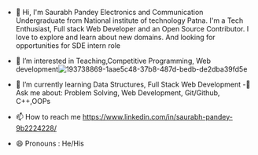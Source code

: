 - 👋 Hi, I'm Saurabh Pandey Electronics and Communication  Undergraduate from National institute of technology Patna. I'm a Tech Enthusiast, Full stack Web Developer and an Open Source Contributor. I love to explore and learn about new domains. And looking for opportunities for SDE intern role
- 👀 I’m interested in Teaching,Competitive Programming, Web development![193738869-1aae5c48-37b8-487d-bedb-de2dba39fd5e](https://github.com/Saurabh2862/Saurabh2862/assets/118318830/4d8fe8da-2dbd-4154-bed8-d620f41d2bb9)

- 🌱 I’m currently learning Data Structures, Full Stack Web Development
-💬 Ask me about: Problem Solving, Web Development, Git/Github, C++,OOPs
- 📫 How to reach me https://www.linkedin.com/in/saurabh-pandey-9b2224228/
- 😄 Pronouns : He/His
<!---
Saurabh2862/Saurabh2862 is a ✨ special ✨ repository because its `README.md` (this file) appears on your GitHub profile.
You can click the Preview link to take a look at your changes.
--->
